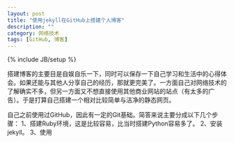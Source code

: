 ```yaml
---
layout: post
title: "使用jekyll在GitHub上搭建个人博客"
description: ""
category: 网络技术
tags: [GitHub, 博客]
---
```

{% include JB/setup %}

搭建博客的主要目是自娱自乐一下，同时可以保存一下自己学习和生活中的心得体会。如果还能与其他人分享自己的经历，那就更完美了。一方面自己对网络技术的了解确实不多，但另一方面又不想直接使用其他商业网站的站点（有太多的广告）。于是打算自己搭建一个相对比较简单与洁净的静态网页。

自己之前使用过GitHub，因此有一定的Git基础。简答来说主要分成以下几个步骤：
1、搭建Ruby环境，这是比较容易，比当时搭建Python容易多了。
2、安装jekyll。
3、使用
